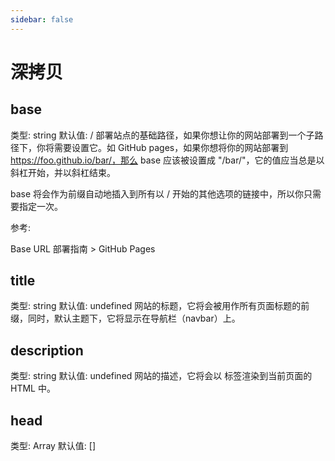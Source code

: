 ```yaml
---
sidebar: false
---
```


# 深拷贝

## base

类型: string
默认值: /
部署站点的基础路径，如果你想让你的网站部署到一个子路径下，你将需要设置它。如 GitHub pages，如果你想将你的网站部署到 https://foo.github.io/bar/，那么 base 应该被设置成 "/bar/"，它的值应当总是以斜杠开始，并以斜杠结束。

base 将会作为前缀自动地插入到所有以 / 开始的其他选项的链接中，所以你只需要指定一次。

参考:

Base URL
部署指南 > GitHub Pages

## title

类型: string
默认值: undefined
网站的标题，它将会被用作所有页面标题的前缀，同时，默认主题下，它将显示在导航栏（navbar）上。

## description

类型: string
默认值: undefined
网站的描述，它将会以 <meta> 标签渲染到当前页面的 HTML 中。

## head

类型: Array
默认值: []
